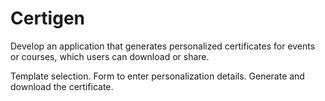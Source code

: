 # Certigen
Develop an application that generates personalized certificates for events or courses, which users can download or share.

Template selection.
Form to enter personalization details.
Generate and download the certificate.


